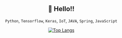 <div align=center>
  
## 👋 Hello!!<br />
`Python`, `Tensorflow`, `Keras`, `IoT`, `JAVA`, `Spring`, `JavaScript` 
<br />
<div align=center>
  
[![Top Langs](https://github-readme-stats.vercel.app/api/top-langs/?username=GloryKim&layout=compact)](https://github.com/anuraghazra/github-readme-stats)

</div>


